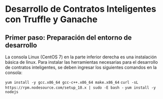# Desarrollo de Contratos Inteligentes con Truffle y Ganache

## Primer paso: Preparación del entorno de desarrollo

La consola Linux (CentOS 7) en la parte inferior derecha es una instalación básica de linux.
Para instalar las herramientas necesarias para el desarrollo de contratos inteligentes, se deben
ingresar los siguientes comandos en la consola:

`yum install -y gcc.x86_64 gcc-c++.x86_64 make.x86_64`
`curl -sL https://rpm.nodesource.com/setup_10.x | sudo -E bash -`
`yum install -y nodejs`

